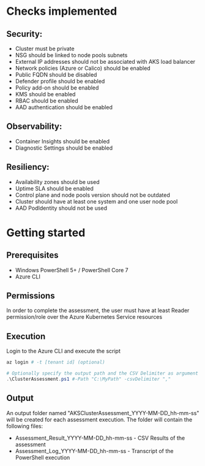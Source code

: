 # Checks implemented

## Security:
- Cluster must be private
- NSG should be linked to node pools subnets
- External IP addresses should not be associated with AKS load balancer 
- Network policies (Azure or Calico) should be enabled
- Public FQDN should be disabled
- Defender profile should be enabled
- Policy add-on should be enabled
- KMS should be enabled
- RBAC should be enabled
- AAD authentication should be enabled

## Observability:
- Container Insights should be enabled
- Diagnostic Settings should be enabled
  
## Resiliency:
- Availability zones should be used
- Uptime SLA should be enabled
- Control plane and node pools version should not be outdated
- Cluster should have at least one system and one user node pool
- AAD PodIdentity should not be used

# Getting started

## Prerequisites
- Windows PowerShell 5+ / PowerShell Core 7
- Azure CLI 

## Permissions
In order to complete the assessment, the user must have at least Reader permission/role over the Azure Kubernetes Service resources

## Execution
Login to the Azure CLI and execute the script

```powershell
az login # -t [tenant id] (optional)

# Optionally specify the output path and the CSV Delimiter as argument
.\ClusterAssessment.ps1 #-Path "C:\MyPath" -csvDelimiter ","

```

## Output 
An output folder named "AKSClusterAssessment_YYYY-MM-DD_hh-mm-ss" will be created for each assessment execution. The folder will contain the following files:

- Assessment_Result_YYYY-MM-DD_hh-mm-ss - CSV Results of the assessment
- Assessment_Log_YYYY-MM-DD_hh-mm-ss - Transcript of the PowerShell execution

